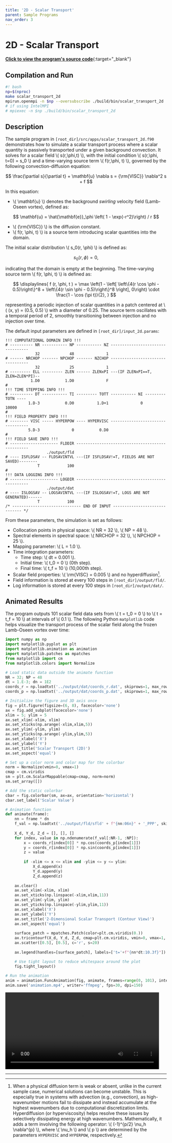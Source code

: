 ```yaml
---
title: '2D - Scalar Transport'
parent: Sample Programs
nav_order: 3
---
```


# 2D - Scalar Transport
[**Click to view the program's source code**](https://github.com/UCBCFD/MLegS/blob/modern/src/apps/scalar_transport_2d.f90){:target="_blank"}

## Compilation and Run
```bash
#! bash
np=$(nproc)
make scalar_transport_2d
mpirun.openmpi -n $np --oversubscribe ./build/bin/scalar_transport_2d
# if using IntelMPI
# mpiexec -n $np ./build/bin/scalar_transport_2d
```

## Description
The sample program in `[root_dir]/src/apps/scalar_transport_2d.f90` demonstrates how to simulate a scalar transport process where a scalar quantity is passively transported under a given background convection. It solves for a scalar field \\( s(r,\phi,t) \\), with the initial condition \\( s(r,\phi, t=0) = s_0 \\) and a time-varying source term \\( f(r,\phi, t) \\), governed by the following convection-diffusion equation:

$$
\frac{\partial s}{\partial t} + \mathbf{u} \nabla s = {\rm{VISC}} \nabla^2 s + f
$$

In this equation:
- \\( \mathbf{u} \\) denotes the background *swirling* velocity field (Lamb-Oseen vortex), defined as: 

$$ \mathbf{u} = \hat{\mathbf{e}}_\phi \left( 1 - \exp(-r^2)\right) / r  $$

- \\( {\rm{VISC}} \\) is the diffusion constant.
- \\( f(r, \phi, t) \\) is a source term introducing scalar quantities into the domain.

The initial scalar distribution \\( s_0(r, \phi) \\) is defined as:

$$
s_0 (r, \phi) = 0,
$$

indicating that the domain is empty at the beginning. The time-varying source term \\( f(r, \phi, t) \\) is defined as:

$$
\displaylines{ 
f (r, \phi, t ) = \max \left(1 - \left[ \left\{4(r \cos \phi - 0.5)\right\}^8 + \left\{4(r \sin \phi - 0.5)\right\}^8 \right], 0\right) \cdot \frac{1 - \cos (\pi t)}{2},
}
$$

representing a periodic injection of scalar quantities in a patch centered at \\( (x, y) = (0.5, 0.5) \\) with a diameter of 0.25. The source term oscillates with a temporal period of 2, smoothly transitioning between injection and no injection over time.

The default input parameters are defined in `[root_dir]/input_2d.params`:

```
!!! COMPUTATIONAL DOMAIN INFO !!!
# ---------- NR ----------- NP ----------- NZ ----------------------------------
             32             48              1    
# ------ NRCHOP ------- NPCHOP ------- NZCHOP ---------------------------------- 
             32             25              1    
# --------- ELL --------- ZLEN ------ ZLENxPI ---(IF ZLENxPI==T, ZLEN=ZLEN*PI)--
           1.D0           1.D0              F
#
!!! TIME STEPPING INFO !!!
# ---------- DT ----------- TI --------- TOTT ----------- NI --------- TOTN ----
          1.D-3           0.D0          1.D+1              0          10000
#
!!! FIELD PROPERTY INFO !!!
# -------- VISC ----- HYPERPOW ---- HYPERVISC ----------------------------------
          5.D-3              0           0.D0
#
!!! FIELD SAVE INFO !!!
# --------------------- FLDDIR -------------------------------------------------
                  ./output/fld
# ---- ISFLDSAV -- FLDSAVINTVL ---(IF ISFLDSAV!=T, FIELDS ARE NOT SAVED)--------
              T            100
#
!!! DATA LOGGING INFO !!!
# --------------------- LOGDIR -------------------------------------------------
                  ./output/dat
# ---- ISLOGSAV -- LOGSAVINTVL ---(IF ISLOGSAV!=T, LOGS ARE NOT GENERATED)------
              T            100
/* ------------------------------ END OF INPUT ------------------------------ */
```

From these parameters, the simulation is set as follows:
- Collocation points in physical space: \\( NR = 32 \\), \\( NP = 48 \\).
- Spectral elements in spectral space: \\( NRCHOP = 32 \\), \\( NPCHOP = 25 \\).
- Mapping parameter: \\( L = 1.0 \\).
- Time integration parameters:
  - Time step: \\( dt = 0.001 \\).
  - Initial time: \\( t_0 = 0 \\) (0th step).
  - Final time: \\( t_f = 10 \\) (10,000th step).
- Scalar field properties: \\( \rm{VISC} = 0.005 \\) and no hyperdiffusion[^1].
- Field information is stored at every 100 steps in `[root_dir]/output/fld/`.
- Log information is stored at every 100 steps in `[root_dir]/output/dat/`.

## Animated Results

The program outputs 101 scalar field data sets from \\( t = t_0 = 0 \\) to \\( t = t_f = 10 \\) at intervals of \\( 0.1 \\). The following Python `matplotlib` code helps visualize the transport process of the scalar field along the frozen Lamb-Oseen vortex over time:

```python
import numpy as np
import matplotlib.pyplot as plt
import matplotlib.animation as animation
import matplotlib.patches as mpatches
from matplotlib import cm
from matplotlib.colors import Normalize

# Load static data outside the animate function
NR = 32; NP = 48
dt = 1.E-3; dn = 1E2
coords_r = np.loadtxt('../output/dat/coords_r.dat', skiprows=1, max_rows=NR)
coords_p = np.loadtxt('../output/dat/coords_p.dat', skiprows=1, max_rows=NP)

# Initialize the figure and 3D axis once
fig = plt.figure(figsize=(6, 8), facecolor='none')
ax = fig.add_subplot(facecolor='none')
xlim = 5; ylim = 5
ax.set_xlim(-xlim, xlim)
ax.set_xticks(np.arange(-xlim,xlim,5))
ax.set_ylim(-ylim, ylim)
ax.set_yticks(np.arange(-ylim,ylim,5))
ax.set_xlabel('X')
ax.set_ylabel('Y')
ax.set_title('Scalar Transport (2D)')
ax.set_aspect('equal')

# Set up a color norm and color map for the colorbar
norm = Normalize(vmin=0, vmax=1)
cmap = cm.viridis
sm = plt.cm.ScalarMappable(cmap=cmap, norm=norm)
sm.set_array([])

# Add the static colorbar
cbar = fig.colorbar(sm, ax=ax, orientation='horizontal')
cbar.set_label('Scalar Value')

# Animation function
def animate(frame):
    nn = frame * dn
    f_val = np.loadtxt('../output/fld/sfld' + f"{nn:06n}" + '_PPP', skiprows=1, max_rows=NR)
    
    X_d, Y_d, Z_d = [], [], []
    for index, value in np.ndenumerate(f_val[:NR-1, :NP]):
        x = coords_r[index[0]] * np.cos(coords_p[index[1]])
        y = coords_r[index[0]] * np.sin(coords_p[index[1]])
        z = value
        
        if -xlim <= x <= xlim and -ylim <= y <= ylim:
            X_d.append(x)
            Y_d.append(y)
            Z_d.append(z)
    
    ax.clear()
    ax.set_xlim(-xlim, xlim)
    ax.set_xticks(np.linspace(-xlim,xlim,11))
    ax.set_ylim(-ylim, ylim)
    ax.set_yticks(np.linspace(-ylim,ylim,11))
    ax.set_xlabel('X')
    ax.set_ylabel('Y')
    ax.set_title('2-Dimensional Scalar Transport (Contour View)')
    ax.set_aspect('equal')
   
    surface_patch = mpatches.Patch(color=plt.cm.viridis(0.))
    ax.tricontourf(X_d, Y_d, Z_d, cmap=plt.cm.viridis, vmin=0, vmax=1, levels=np.linspace(0,1,51), extend='both')
    ax.scatter([0.5], [0.5], c='r', s=20)
    
    ax.legend(handles=[surface_patch], labels=['t='+f"{nn*dt:10.3f}"])

    # Use tight layout to reduce whitespace around the plot
    fig.tight_layout()
    
# Run the animation
anim = animation.FuncAnimation(fig, animate, frames=range(0, 101), interval=50)
anim.save('animation.mp4', writer='ffmpeg', fps=30, dpi=150)
```

<video controls loop class="d-block mx-auto" style="width:100%; max-width:480px">
  <source src="{{ '/assets/videos/scalar_transport_result.mp4' | relative_url }}" type="video/mp4">
</video>

---
[^1]: When a physical diffusion term is weak or absent, unlike in the current sample case, numerical solutions can become unstable. This is especially true in systems with advection (e.g., convection), as high-wavenumber motions fail to dissipate and instead accumulate at the highest wavenumbers due to computational discretization limits. Hyperdiffusion (or hyperviscosity) helps resolve these issues by selectively dissipating energy at high wavenumbers. Mathematically, it adds a term involving the following operator: \\( (-1)^{p/2} \nu_h \nabla^{p} \\), where \\( \nu_h \\) and \\( p \\) are determined by the parameters `HYPERVISC` and `HYPERPOW`, respectively.